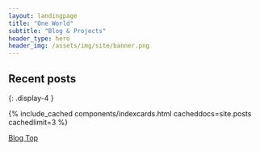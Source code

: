 ```yaml
---
layout: landingpage
title: "One World"
subtitle: "Blog & Projects"
header_type: hero
header_img: /assets/img/site/banner.png
---
```


## Recent posts
{: .display-4 }

{% include_cached components/indexcards.html cacheddocs=site.posts cachedlimit=3 %}

<div class="text-right">
		<a href="./blog/" class="btn btn-lg border-0 chulapa-text-body-color">Blog <i class="fa fa-chevron-right fa-lg" aria-hidden="true"></i><span class="sr-only">Top</span></a>
</div>
